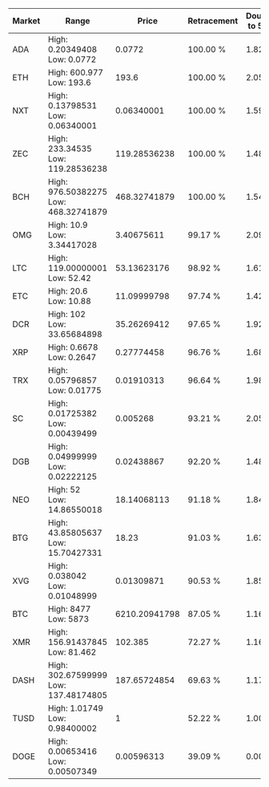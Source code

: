 | Market | Range | Price| Retracement | Doubles to 50% |
| --- | --- | --- | --- | --- |
| ADA | High: 0.20349408<br />Low: 0.0772 | 0.0772 | 100.00 % | 1.82 |
| ETH | High: 600.977<br />Low: 193.6 | 193.6 | 100.00 % | 2.05 |
| NXT | High: 0.13798531<br />Low: 0.06340001 | 0.06340001 | 100.00 % | 1.59 |
| ZEC | High: 233.34535<br />Low: 119.28536238 | 119.28536238 | 100.00 % | 1.48 |
| BCH | High: 976.50382275<br />Low: 468.32741879 | 468.32741879 | 100.00 % | 1.54 |
| OMG | High: 10.9<br />Low: 3.34417028 | 3.40675611 | 99.17 % | 2.09 |
| LTC | High: 119.00000001<br />Low: 52.42 | 53.13623176 | 98.92 % | 1.61 |
| ETC | High: 20.6<br />Low: 10.88 | 11.09999798 | 97.74 % | 1.42 |
| DCR | High: 102<br />Low: 33.65684898 | 35.26269412 | 97.65 % | 1.92 |
| XRP | High: 0.6678<br />Low: 0.2647 | 0.27774458 | 96.76 % | 1.68 |
| TRX | High: 0.05796857<br />Low: 0.01775 | 0.01910313 | 96.64 % | 1.98 |
| SC | High: 0.01725382<br />Low: 0.00439499 | 0.005268 | 93.21 % | 2.05 |
| DGB | High: 0.04999999<br />Low: 0.02222125 | 0.02438867 | 92.20 % | 1.48 |
| NEO | High: 52<br />Low: 14.86550018 | 18.14068113 | 91.18 % | 1.84 |
| BTG | High: 43.85805637<br />Low: 15.70427331 | 18.23 | 91.03 % | 1.63 |
| XVG | High: 0.038042<br />Low: 0.01048999 | 0.01309871 | 90.53 % | 1.85 |
| BTC | High: 8477<br />Low: 5873 | 6210.20941798 | 87.05 % | 1.16 |
| XMR | High: 156.91437845<br />Low: 81.462 | 102.385 | 72.27 % | 1.16 |
| DASH | High: 302.67599999<br />Low: 137.48174805 | 187.65724854 | 69.63 % | 1.17 |
| TUSD | High: 1.01749<br />Low: 0.98400002 | 1 | 52.22 % | 1.00 |
| DOGE | High: 0.00653416<br />Low: 0.00507349 | 0.00596313 | 39.09 % | 0.00 |
